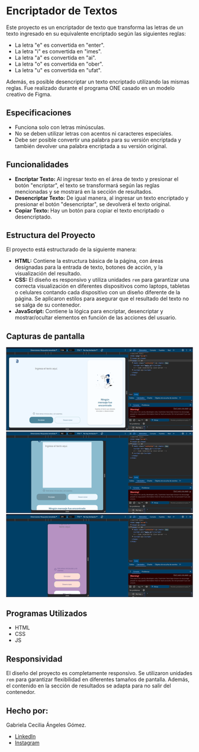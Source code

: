 # Encriptador de Textos

Este proyecto es un encriptador de texto que transforma las letras de un texto ingresado en su equivalente encriptado según las siguientes reglas:

- La letra "e" es convertida en "enter".
- La letra "i" es convertida en "imes".
- La letra "a" es convertida en "ai".
- La letra "o" es convertida en "ober".
- La letra "u" es convertida en "ufat".

Además, es posible desencriptar un texto encriptado utilizando las mismas reglas. Fue realizado durante el programa ONE casado en un modelo creativo de Figma.

## Especificaciones

- Funciona solo con letras minúsculas.
- No se deben utilizar letras con acentos ni caracteres especiales.
- Debe ser posible convertir una palabra para su versión encriptada y también devolver una palabra encriptada a su versión original.

## Funcionalidades

- **Encriptar Texto:** Al ingresar texto en el área de texto y presionar el botón "encriptar", el texto se transformará según las reglas mencionadas y se mostrará en la sección de resultados.
- **Desencriptar Texto:** De igual manera, al ingresar un texto encriptado y presionar el botón "desencriptar", se devolverá el texto original.
- **Copiar Texto:** Hay un botón para copiar el texto encriptado o desencriptado.

## Estructura del Proyecto

El proyecto está estructurado de la siguiente manera:

- **HTML:** Contiene la estructura básica de la página, con áreas designadas para la entrada de texto, botones de acción, y la visualización del resultado.
- **CSS:** El diseño es responsivo y utiliza unidades `rem` para garantizar una correcta visualización en diferentes dispositivos como laptops, tabletas o celulares contando cada dispositivo con un diseño diferente de la página. Se aplicaron estilos para asegurar que el resultado del texto no se salga de su contenedor. 
- **JavaScript:** Contiene la lógica para encriptar, desencriptar y mostrar/ocultar elementos en función de las acciones del usuario.

## Capturas de pantalla

![Captura de Pantalla para Ordenador](./assets/laptop.png)
![Captura de Pantalla para Móvil](./assets/tableta.png)
![Captura de Pantalla para Móvil](./assets/movil.png)


## Programas Utilizados

- HTML
- CSS
- JS

## Responsividad

El diseño del proyecto es completamente responsivo. Se utilizaron unidades `rem` para garantizar flexibilidad en diferentes tamaños de pantalla. Además, el contenido en la sección de resultados se adapta para no salir del contenedor.

## Hecho por:

Gabriela Cecilia Ángeles Gómez.
- [LinkedIn](www.linkedin.com/in/gabriela-cecilia-ángeles-gómez-0b1345315)
- [Instagram](https://instagram.com/gaby_ang1)

